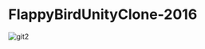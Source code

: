 # FlappyBirdUnityClone-2016

![git2](https://user-images.githubusercontent.com/39926020/54075029-2d110e00-429a-11e9-99cc-9a2054c63478.png)
